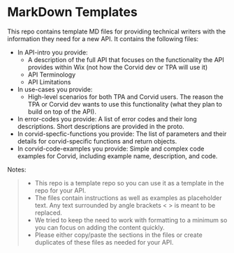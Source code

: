 # MarkDown Templates

This repo contains template MD files for providing technical writers with the information they need for a new API. 
It contains the following files: 
- In API-intro you provide: 
  - A description of the full API that focuses on the functionality the API provides within Wix (not how the Corvid dev or TPA will use it)
  - API Terminology
  - API Limitations
- In use-cases you provide: 
  - High-level scenarios for both TPA and Corvid users. The reason the TPA or Corvid dev wants to use this functionality (what they plan to build on top of the API).
- In error-codes you provide: A list of error codes and their long descriptions. Short descriptions are provided in the proto.
- In corvid-specfic-functions you provide: The list of parameters and their details for corvid-specific functions and return objects.
- In corvid-code-examples you provide: Simple and complex code examples for Corvid, including example name, description, and code.

Notes: 
>  - This repo is a template repo so you can use it as a template in the repo for your API.
>  - The files contain instructions as well as examples as placeholder text. Any text surrounded by angle brackets < > is meant to be replaced.
>  - We tried to keep the need to work with formatting to a minimum so you can focus on adding the content quickly.
>  - Please either copy/paste the sections in the files or create duplicates of these files as needed for your API.
